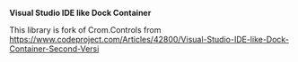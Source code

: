 **Visual Studio IDE like Dock Container**

This library is fork of Crom.Controls from https://www.codeproject.com/Articles/42800/Visual-Studio-IDE-like-Dock-Container-Second-Versi